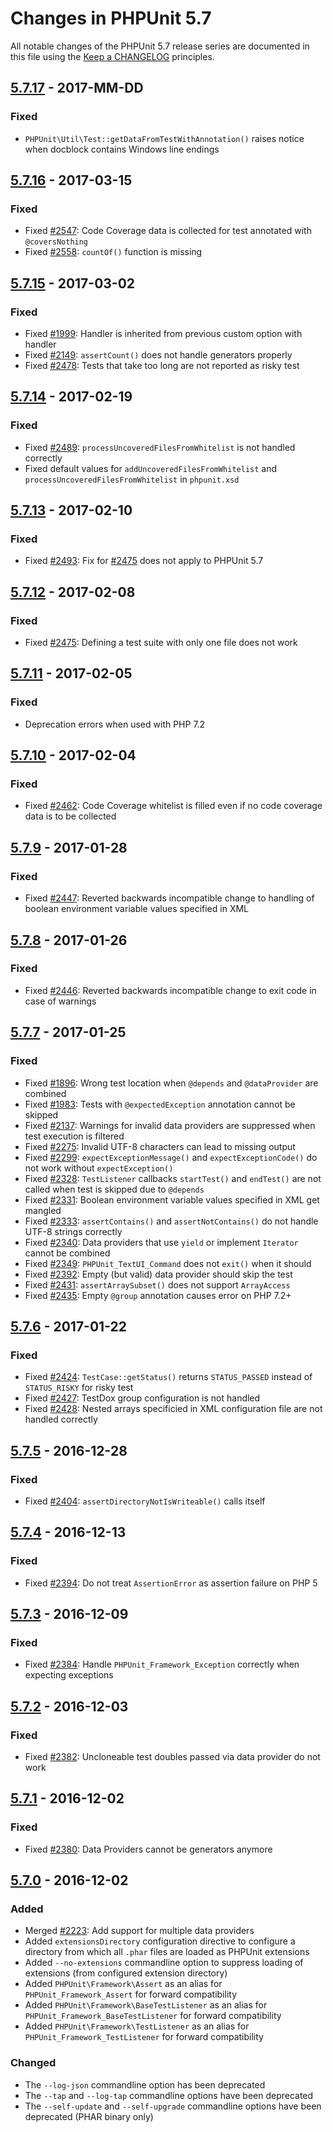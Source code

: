 # Changes in PHPUnit 5.7

All notable changes of the PHPUnit 5.7 release series are documented in this file using the [Keep a CHANGELOG](http://keepachangelog.com/) principles.

## [5.7.17] - 2017-MM-DD

### Fixed

* `PHPUnit\Util\Test::getDataFromTestWithAnnotation()` raises notice when docblock contains Windows line endings

## [5.7.16] - 2017-03-15

### Fixed

* Fixed [#2547](https://github.com/sebastianbergmann/phpunit/issues/2547): Code Coverage data is collected for test annotated with `@coversNothing`
* Fixed [#2558](https://github.com/sebastianbergmann/phpunit/issues/2558): `countOf()` function is missing

## [5.7.15] - 2017-03-02

### Fixed

* Fixed [#1999](https://github.com/sebastianbergmann/phpunit/issues/1999): Handler is inherited from previous custom option with handler
* Fixed [#2149](https://github.com/sebastianbergmann/phpunit/issues/2149): `assertCount()` does not handle generators properly
* Fixed [#2478](https://github.com/sebastianbergmann/phpunit/issues/2478): Tests that take too long are not reported as risky test

## [5.7.14] - 2017-02-19

### Fixed

* Fixed [#2489](https://github.com/sebastianbergmann/phpunit/issues/2489): `processUncoveredFilesFromWhitelist` is not handled correctly
* Fixed default values for `addUncoveredFilesFromWhitelist` and `processUncoveredFilesFromWhitelist` in `phpunit.xsd`

## [5.7.13] - 2017-02-10

### Fixed

* Fixed [#2493](https://github.com/sebastianbergmann/phpunit/issues/2493): Fix for [#2475](https://github.com/sebastianbergmann/phpunit/pull/2475) does not apply to PHPUnit 5.7

## [5.7.12] - 2017-02-08

### Fixed

* Fixed [#2475](https://github.com/sebastianbergmann/phpunit/pull/2475): Defining a test suite with only one file does not work

## [5.7.11] - 2017-02-05

### Fixed

* Deprecation errors when used with PHP 7.2

## [5.7.10] - 2017-02-04

### Fixed

* Fixed [#2462](https://github.com/sebastianbergmann/phpunit/issues/2462): Code Coverage whitelist is filled even if no code coverage data is to be collected

## [5.7.9] - 2017-01-28

### Fixed

* Fixed [#2447](https://github.com/sebastianbergmann/phpunit/issues/2447): Reverted backwards incompatible change to handling of boolean environment variable values specified in XML

## [5.7.8] - 2017-01-26

### Fixed

* Fixed [#2446](https://github.com/sebastianbergmann/phpunit/issues/2446): Reverted backwards incompatible change to exit code in case of warnings

## [5.7.7] - 2017-01-25

### Fixed

* Fixed [#1896](https://github.com/sebastianbergmann/phpunit/issues/1896): Wrong test location when `@depends` and `@dataProvider` are combined
* Fixed [#1983](https://github.com/sebastianbergmann/phpunit/pull/1983): Tests with `@expectedException` annotation cannot be skipped
* Fixed [#2137](https://github.com/sebastianbergmann/phpunit/issues/2137): Warnings for invalid data providers are suppressed when test execution is filtered
* Fixed [#2275](https://github.com/sebastianbergmann/phpunit/pull/2275): Invalid UTF-8 characters can lead to missing output
* Fixed [#2299](https://github.com/sebastianbergmann/phpunit/issues/2299): `expectExceptionMessage()` and `expectExceptionCode()` do not work without `expectException()`
* Fixed [#2328](https://github.com/sebastianbergmann/phpunit/issues/2328): `TestListener` callbacks `startTest()` and `endTest()` are not called when test is skipped due to `@depends`
* Fixed [#2331](https://github.com/sebastianbergmann/phpunit/issues/2331): Boolean environment variable values specified in XML get mangled
* Fixed [#2333](https://github.com/sebastianbergmann/phpunit/issues/2333): `assertContains()` and `assertNotContains()` do not handle UTF-8 strings correctly
* Fixed [#2340](https://github.com/sebastianbergmann/phpunit/pull/2340): Data providers that use `yield` or implement `Iterator` cannot be combined 
* Fixed [#2349](https://github.com/sebastianbergmann/phpunit/pull/2349): `PHPUnit_TextUI_Command` does not `exit()` when it should
* Fixed [#2392](https://github.com/sebastianbergmann/phpunit/issues/2392): Empty (but valid) data provider should skip the test
* Fixed [#2431](https://github.com/sebastianbergmann/phpunit/issues/2431): `assertArraySubset()` does not support `ArrayAccess`
* Fixed [#2435](https://github.com/sebastianbergmann/phpunit/issues/2435): Empty `@group` annotation causes error on PHP 7.2+

## [5.7.6] - 2017-01-22

### Fixed

* Fixed [#2424](https://github.com/sebastianbergmann/phpunit/issues/2424): `TestCase::getStatus()` returns `STATUS_PASSED` instead of `STATUS_RISKY` for risky test
* Fixed [#2427](https://github.com/sebastianbergmann/phpunit/issues/2427): TestDox group configuration is not handled
* Fixed [#2428](https://github.com/sebastianbergmann/phpunit/pull/2428): Nested arrays specificied in XML configuration file are not handled correctly

## [5.7.5] - 2016-12-28

### Fixed

* Fixed [#2404](https://github.com/sebastianbergmann/phpunit/pull/2404): `assertDirectoryNotIsWriteable()` calls itself

## [5.7.4] - 2016-12-13

### Fixed

* Fixed [#2394](https://github.com/sebastianbergmann/phpunit/issues/2394): Do not treat `AssertionError` as assertion failure on PHP 5

## [5.7.3] - 2016-12-09

### Fixed

* Fixed [#2384](https://github.com/sebastianbergmann/phpunit/pull/2384): Handle `PHPUnit_Framework_Exception` correctly when expecting exceptions

## [5.7.2] - 2016-12-03

### Fixed

* Fixed [#2382](https://github.com/sebastianbergmann/phpunit/issues/2382): Uncloneable test doubles passed via data provider do not work

## [5.7.1] - 2016-12-02

### Fixed

* Fixed [#2380](https://github.com/sebastianbergmann/phpunit/issues/2380): Data Providers cannot be generators anymore

## [5.7.0] - 2016-12-02

### Added

* Merged [#2223](https://github.com/sebastianbergmann/phpunit/pull/2223): Add support for multiple data providers
* Added `extensionsDirectory` configuration directive to configure a directory from which all `.phar` files are loaded as PHPUnit extensions
* Added `--no-extensions` commandline option to suppress loading of extensions (from configured extension directory)
* Added `PHPUnit\Framework\Assert` as an alias for `PHPUnit_Framework_Assert` for forward compatibility
* Added `PHPUnit\Framework\BaseTestListener` as an alias for `PHPUnit_Framework_BaseTestListener` for forward compatibility
* Added `PHPUnit\Framework\TestListener` as an alias for `PHPUnit_Framework_TestListener` for forward compatibility

### Changed

* The `--log-json` commandline option has been deprecated
* The `--tap` and `--log-tap` commandline options have been deprecated
* The `--self-update` and `--self-upgrade` commandline options have been deprecated (PHAR binary only)

[5.7.17]: https://github.com/sebastianbergmann/phpunit/compare/5.7.16...5.7.17
[5.7.16]: https://github.com/sebastianbergmann/phpunit/compare/5.7.15...5.7.16
[5.7.15]: https://github.com/sebastianbergmann/phpunit/compare/5.7.14...5.7.15
[5.7.14]: https://github.com/sebastianbergmann/phpunit/compare/5.7.13...5.7.14
[5.7.13]: https://github.com/sebastianbergmann/phpunit/compare/5.7.12...5.7.13
[5.7.12]: https://github.com/sebastianbergmann/phpunit/compare/5.7.11...5.7.12
[5.7.11]: https://github.com/sebastianbergmann/phpunit/compare/5.7.10...5.7.11
[5.7.10]: https://github.com/sebastianbergmann/phpunit/compare/5.7.9...5.7.10
[5.7.9]: https://github.com/sebastianbergmann/phpunit/compare/5.7.8...5.7.9
[5.7.8]: https://github.com/sebastianbergmann/phpunit/compare/5.7.7...5.7.8
[5.7.7]: https://github.com/sebastianbergmann/phpunit/compare/5.7.6...5.7.7
[5.7.6]: https://github.com/sebastianbergmann/phpunit/compare/5.7.5...5.7.6
[5.7.5]: https://github.com/sebastianbergmann/phpunit/compare/5.7.4...5.7.5
[5.7.4]: https://github.com/sebastianbergmann/phpunit/compare/5.7.3...5.7.4
[5.7.3]: https://github.com/sebastianbergmann/phpunit/compare/5.7.2...5.7.3
[5.7.2]: https://github.com/sebastianbergmann/phpunit/compare/5.7.1...5.7.2
[5.7.1]: https://github.com/sebastianbergmann/phpunit/compare/5.7.0...5.7.1
[5.7.0]: https://github.com/sebastianbergmann/phpunit/compare/5.6...5.7.0

